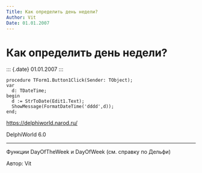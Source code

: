 ```yaml
---
Title: Как определить день недели?
Author: Vit
Date: 01.01.2007
---
```



Как определить день недели?
===========================

::: {.date}
01.01.2007
:::

    procedure TForm1.Button1Click(Sender: TObject);
    var
      d: TDateTime;
    begin
      d := StrToDate(Edit1.Text);
      ShowMessage(FormatDateTime('dddd',d));
    end;
     

<https://delphiworld.narod.ru/>

DelphiWorld 6.0

 

------------------------------------------------------------------------

 

Функции DayOfTheWeek и DayOfWeek (см. справку по Дельфи)

Автор: Vit

 

 
